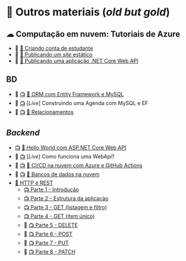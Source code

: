 # 👴 Outros materiais (_old but gold_)

## ☁ Computação em nuvem: Tutoriais de Azure
* 🎁 [📖 Criando conta de estudante](content/azure-conta-estudante.md)
* 🎁 [📖 Publicando um _site_ estático](content/azure-aplicativo-web-estatico.md)
* 🎁 [📖 Publicando uma aplicação .NET Core Web API](content/azure-servico-de-aplicativo.md)

## BD
- 🎁 [📺](https://youtu.be/63ocBcx8NXQ) [📖 ORM com Entity Framework e MySQL](content/orm-ef-mysql.md)
- 🎁 [📺](https://youtu.be/D78qNi-Pff0) [_Live_] Construindo uma Agenda com MySQL e EF
- 🎁 [📺](https://youtu.be/kC-BWUBh6A4) [📖 Relacionamentos](content/relacionamentos.md)

## _Backend_

- [📺](https://youtu.be/nXhpFgBOdd8) [📖 Hello World com ASP.NET Core Web API](content/hw-web-api.md)
- 🎁 [📺](https://youtu.be/EC8hlh_hTuI)  [_Live_] Como funciona uma WebApi?
- 🎁 [📺](https://youtu.be/HVDa-nUrbZI) [📖 CI/CD na nuvem com Azure e GitHub Actions](content/deploy-azure.md)
- 🎁 [📺](https://youtu.be/ZE0Hzk0Ek6A) [📖 Bancos de dados na nuvem](content/bd-nuvem.md)
- [📖 HTTP e REST](content/http-rest.md)
  - [📺 Parte 1 - Introdução](https://youtu.be/TOxRXH7ACiE)
  - [📺 Parte 2 - Estrutura da aplicação](https://youtu.be/woUBgzJnt48)
  - [📺 Parte 3 - GET (listagem e filtro)](https://youtu.be/lXisL_k4KC4)
  - [📺 Parte 4 - GET (item único)](https://youtu.be/Jv5_CmRHHCA)
  - 🎁 [📺 Parte 5 - DELETE](https://youtu.be/TFNS8nQA3Ww)
  - 🎁 [📺 Parte 6 - POST](https://youtu.be/y0K7rNNExWE)
  - 🎁 [📺 Parte 7 - PUT](https://youtu.be/VJIu6kv8hNg)
  - 🎁 [📺 Parte 8 - PATCH](https://youtu.be/sxWqJir3hjU)

